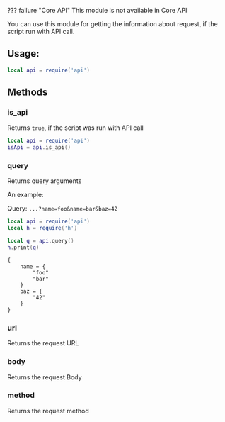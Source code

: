 ??? failure "Core API"
    This module is not available in Core API

You can use this module for getting the information about request, if the script run with API call. 

## Usage:

```lua title="script.lua"
local api = require('api')
```

## Methods

### is_api

Returns `true`, if the script was run with API call

```lua title="script.lua"
local api = require('api')
isApi = api.is_api()
```

### query

Returns query arguments

An example:

Query: `...?name=foo&name=bar&baz=42`

```lua title="script.lua"
local api = require('api')
local h = require('h')

local q = api.query()
h.print(q)
```

``` title="result"
{
    name = {
        "foo"
        "bar"
    }
    baz = {
        "42"
    }
}
```

### url

Returns the request URL

### body

Returns the request Body

### method

Returns the request method


